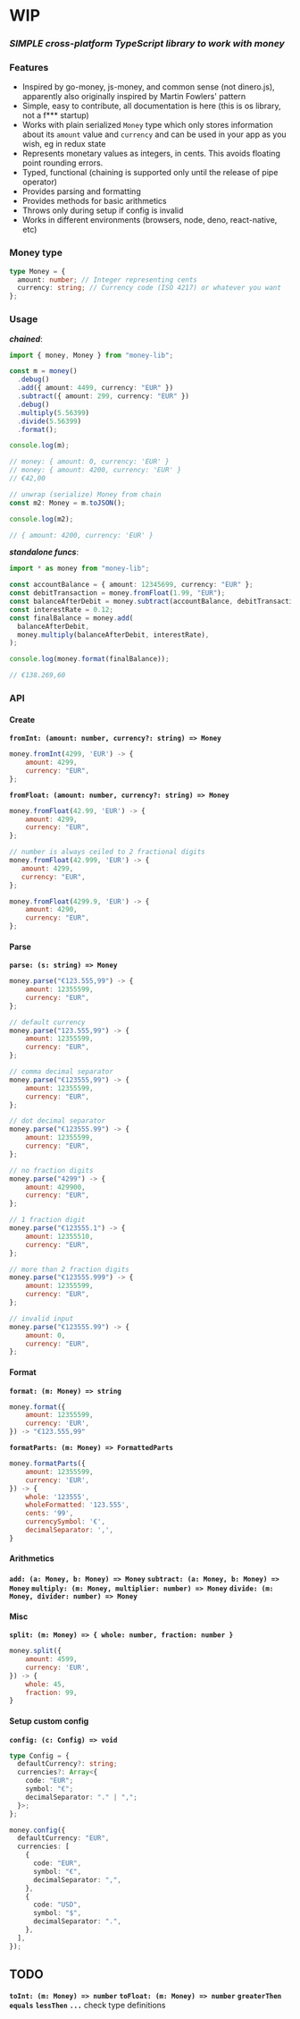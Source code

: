 # WIP

### _SIMPLE cross-platform TypeScript library to work with money_

### Features

- Inspired by go-money, js-money, and common sense (not dinero.js), apparently
  also originally inspired by Martin Fowlers' pattern
- Simple, easy to contribute, all documentation is here (this is os library, not
  a f\*\*\* startup)
- Works with plain serialized `Money` type which only stores information about
  its `amount` value and `currency` and can be used in your app as you wish, eg
  in redux state
- Represents monetary values as integers, in cents. This avoids floating point
  rounding errors.
- Typed, functional (chaining is supported only until the release of pipe
  operator)
- Provides parsing and formatting
- Provides methods for basic arithmetics
- Throws only during setup if config is invalid
- Works in different environments (browsers, node, deno, react-native, etc)

### Money type

```ts
type Money = {
  amount: number; // Integer representing cents
  currency: string; // Currency code (ISO 4217) or whatever you want
};
```

### Usage

**_chained_**:

```ts
import { money, Money } from "money-lib";

const m = money()
  .debug()
  .add({ amount: 4499, currency: "EUR" })
  .subtract({ amount: 299, currency: "EUR" })
  .debug()
  .multiply(5.56399)
  .divide(5.56399)
  .format();

console.log(m);

// money: { amount: 0, currency: 'EUR' }
// money: { amount: 4200, currency: 'EUR' }
// €42,00

// unwrap (serialize) Money from chain
const m2: Money = m.toJSON();

console.log(m2);

// { amount: 4200, currency: 'EUR' }
```

**_standalone funcs_**:

```ts
import * as money from "money-lib";

const accountBalance = { amount: 12345699, currency: "EUR" };
const debitTransaction = money.fromFloat(1.99, "EUR");
const balanceAfterDebit = money.subtract(accountBalance, debitTransaction);
const interestRate = 0.12;
const finalBalance = money.add(
  balanceAfterDebit,
  money.multiply(balanceAfterDebit, interestRate),
);

console.log(money.format(finalBalance));

// €138.269,60
```

### API

#### Create

**`fromInt: (amount: number, currency?: string) => Money`**

```js
money.fromInt(4299, 'EUR') -> {
    amount: 4299,
    currency: "EUR",
};
```

**`fromFloat: (amount: number, currency?: string) => Money`**

```js
money.fromFloat(42.99, 'EUR') -> {
    amount: 4299,
    currency: "EUR",
};

// number is always ceiled to 2 fractional digits
money.fromFloat(42.999, 'EUR') -> {
   amount: 4299,
   currency: "EUR",
};

money.fromFloat(4299.9, 'EUR') -> {
    amount: 4290,
    currency: "EUR",
};
```

#### Parse

**`parse: (s: string) => Money`**

```js
money.parse("€123.555,99") -> {
    amount: 12355599,
    currency: "EUR",
};

// default currency
money.parse("123.555,99") -> {
    amount: 12355599,
    currency: "EUR",
};

// comma decimal separator
money.parse("€123555,99") -> {
    amount: 12355599,
    currency: "EUR",
};

// dot decimal separator
money.parse("€123555.99") -> {
    amount: 12355599,
    currency: "EUR",
};

// no fraction digits
money.parse("4299") -> {
    amount: 429900,
    currency: "EUR",
};

// 1 fraction digit
money.parse("€123555.1") -> {
    amount: 12355510,
    currency: "EUR",
};

// more than 2 fraction digits
money.parse("€123555.999") -> {
    amount: 12355599,
    currency: "EUR",
};

// invalid input
money.parse("€123555.99") -> {
    amount: 0,
    currency: "EUR",
};
```

#### Format

**`format: (m: Money) => string`**

```js
money.format({
    amount: 12355599,
    currency: 'EUR',
}) -> "€123.555,99"
```

**`formatParts: (m: Money) => FormattedParts`**

```js
money.formatParts({
    amount: 12355599,
    currency: 'EUR',
}) -> {
    whole: '123555',
    wholeFormatted: '123.555',
    cents: '99',
    currencySymbol: '€',
    decimalSeparator: ',',
}
```

#### Arithmetics

**`add: (a: Money, b: Money) => Money`**
**`subtract: (a: Money, b: Money) => Money`**
**`multiply: (m: Money, multiplier: number) => Money`**
**`divide: (m: Money, divider: number) => Money`**

#### Misc

**`split: (m: Money) => { whole: number, fraction: number }`**

```js
money.split({
    amount: 4599,
    currency: 'EUR',
}) -> {
    whole: 45,
    fraction: 99,
}
```

#### Setup custom config

**`config: (c: Config) => void`**

```ts
type Config = {
  defaultCurrency?: string;
  currencies?: Array<{
    code: "EUR";
    symbol: "€";
    decimalSeparator: "." | ",";
  }>;
};

money.config({
  defaultCurrency: "EUR",
  currencies: [
    {
      code: "EUR",
      symbol: "€",
      decimalSeparator: ",",
    },
    {
      code: "USD",
      symbol: "$",
      decimalSeparator: ".",
    },
  ],
});
```

## TODO

**`toInt: (m: Money) => number`** **`toFloat: (m: Money) => number`**
**`greaterThen`** **`equals`** **`lessThen`** **`...`** check type definitions
